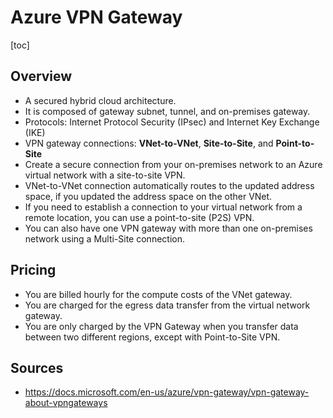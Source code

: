 # Azure VPN Gateway

[toc]

## Overview

- A secured hybrid cloud architecture.
- It is composed of gateway subnet, tunnel, and on-premises gateway.
- Protocols: Internet Protocol Security (IPsec) and Internet Key Exchange (IKE)
- VPN gateway connections: **VNet-to-VNet**, **Site-to-Site**, and **Point-to-Site**
- Create a secure connection from your on-premises network to an Azure virtual network with a site-to-site VPN.
- VNet-to-VNet connection automatically routes to the updated address space, if you updated the address space on the other VNet.
- If you need to establish a connection to your virtual network from a remote location, you can use a point-to-site (P2S) VPN.
- You can also have one VPN gateway with more than one on-premises network using a Multi-Site connection.

## Pricing

- You are billed hourly for the compute costs of the VNet gateway.
- You are charged for the egress data transfer from the virtual network gateway.
- You are only charged by the VPN Gateway when you transfer data between two different regions, except with Point-to-Site VPN.

## Sources
- https://docs.microsoft.com/en-us/azure/vpn-gateway/vpn-gateway-about-vpngateways